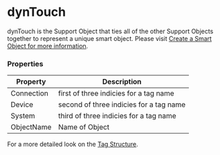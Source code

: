 dynTouch
====
dynTouch is the Support Object that ties all of the other Support Objects together to represent a unique smart object. Please visit [Create a Smart Object for more information](../Create_a_Smart_Object.md). 
### Properties
| Property   | Description                             |
| ---------- | --------------------------------------- |
| Connection | first of three indicies for a tag name  |
| Device     | second of three indicies for a tag name |
| System     | third of three indicies for a tag name  |
| ObjectName | Name of Object                          |

For a more detailed look on the [Tag Structure]().